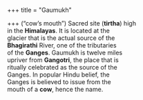 +++
title = "Gaumukh"

+++
(“cow’s mouth”) Sacred site (**tirtha**) high  
in the **Himalayas**. It is located at the  
glacier that is the actual source of the  
**Bhagirathi** River, one of the tributaries  
of the **Ganges**. Gaumukh is twelve miles  
upriver from **Gangotri**, the place that is  
ritually celebrated as the source of the  
Ganges. In popular Hindu belief, the  
Ganges is believed to issue from the  
mouth of a **cow**, hence the name.